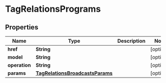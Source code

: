
# TagRelationsPrograms

## Properties
Name | Type | Description | Notes
------------ | ------------- | ------------- | -------------
**href** | **String** |  |  [optional]
**model** | **String** |  |  [optional]
**operation** | **String** |  |  [optional]
**params** | [**TagRelationsBroadcastsParams**](TagRelationsBroadcastsParams.md) |  |  [optional]



